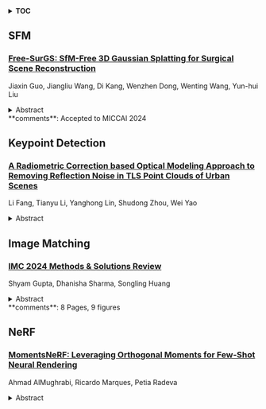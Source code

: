 <details>
  <summary><b>TOC</b></summary>
  <ol>
    <li><a href=#sfm>SFM</a></li>
      <ul>
        <li><a href=#Free-SurGS:-SfM-Free-3D-Gaussian-Splatting-for-Surgical-Scene-Reconstruction>Free-SurGS: SfM-Free 3D Gaussian Splatting for Surgical Scene Reconstruction</a></li>
      </ul>
    </li>
    <li><a href=#keypoint-detection>Keypoint Detection</a></li>
      <ul>
        <li><a href=#A-Radiometric-Correction-based-Optical-Modeling-Approach-to-Removing-Reflection-Noise-in-TLS-Point-Clouds-of-Urban-Scenes>A Radiometric Correction based Optical Modeling Approach to Removing Reflection Noise in TLS Point Clouds of Urban Scenes</a></li>
      </ul>
    </li>
    <li><a href=#image-matching>Image Matching</a></li>
      <ul>
        <li><a href=#IMC-2024-Methods-&-Solutions-Review>IMC 2024 Methods & Solutions Review</a></li>
      </ul>
    </li>
    <li><a href=#nerf>NeRF</a></li>
      <ul>
        <li><a href=#MomentsNeRF:-Leveraging-Orthogonal-Moments-for-Few-Shot-Neural-Rendering>MomentsNeRF: Leveraging Orthogonal Moments for Few-Shot Neural Rendering</a></li>
      </ul>
    </li>
  </ol>
</details>

## SFM  

### [Free-SurGS: SfM-Free 3D Gaussian Splatting for Surgical Scene Reconstruction](http://arxiv.org/abs/2407.02918)  
Jiaxin Guo, Jiangliu Wang, Di Kang, Wenzhen Dong, Wenting Wang, Yun-hui Liu  
<details>  
  <summary>Abstract</summary>  
  <ol>  
    Real-time 3D reconstruction of surgical scenes plays a vital role in computer-assisted surgery, holding a promise to enhance surgeons' visibility. Recent advancements in 3D Gaussian Splatting (3DGS) have shown great potential for real-time novel view synthesis of general scenes, which relies on accurate poses and point clouds generated by Structure-from-Motion (SfM) for initialization. However, 3DGS with SfM fails to recover accurate camera poses and geometry in surgical scenes due to the challenges of minimal textures and photometric inconsistencies. To tackle this problem, in this paper, we propose the first SfM-free 3DGS-based method for surgical scene reconstruction by jointly optimizing the camera poses and scene representation. Based on the video continuity, the key of our method is to exploit the immediate optical flow priors to guide the projection flow derived from 3D Gaussians. Unlike most previous methods relying on photometric loss only, we formulate the pose estimation problem as minimizing the flow loss between the projection flow and optical flow. A consistency check is further introduced to filter the flow outliers by detecting the rigid and reliable points that satisfy the epipolar geometry. During 3D Gaussian optimization, we randomly sample frames to optimize the scene representations to grow the 3D Gaussian progressively. Experiments on the SCARED dataset demonstrate our superior performance over existing methods in novel view synthesis and pose estimation with high efficiency. Code is available at https://github.com/wrld/Free-SurGS.  
  </ol>  
</details>  
**comments**: Accepted to MICCAI 2024  
  
  



## Keypoint Detection  

### [A Radiometric Correction based Optical Modeling Approach to Removing Reflection Noise in TLS Point Clouds of Urban Scenes](http://arxiv.org/abs/2407.02830)  
Li Fang, Tianyu Li, Yanghong Lin, Shudong Zhou, Wei Yao  
<details>  
  <summary>Abstract</summary>  
  <ol>  
    Point clouds are vital in computer vision tasks such as 3D reconstruction, autonomous driving, and robotics. However, TLS-acquired point clouds often contain virtual points from reflective surfaces, causing disruptions. This study presents a reflection noise elimination algorithm for TLS point clouds. Our innovative reflection plane detection algorithm, based on geometry-optical models and physical properties, identifies and categorizes reflection points per optical reflection theory. We've adapted the LSFH feature descriptor to retain reflection features, mitigating interference from symmetrical architectural structures. By incorporating the Hausdorff feature distance, the algorithm enhances resilience to ghosting and deformation, improving virtual point detection accuracy. Extensive experiments on the 3DRN benchmark dataset, featuring diverse urban environments with virtual TLS reflection noise, show our algorithm improves precision and recall rates for 3D points in reflective regions by 57.03\% and 31.80\%, respectively. Our method achieves a 9.17\% better outlier detection rate and 5.65\% higher accuracy than leading methods. Access the 3DRN dataset at (https://github.com/Tsuiky/3DRN).  
  </ol>  
</details>  
  
  



## Image Matching  

### [IMC 2024 Methods & Solutions Review](http://arxiv.org/abs/2407.03172)  
Shyam Gupta, Dhanisha Sharma, Songling Huang  
<details>  
  <summary>Abstract</summary>  
  <ol>  
    For the past three years, Kaggle has been hosting the Image Matching Challenge, which focuses on solving a 3D image reconstruction problem using a collection of 2D images. Each year, this competition fosters the development of innovative and effective methodologies by its participants. In this paper, we introduce an advanced ensemble technique that we developed, achieving a score of 0.153449 on the private leaderboard and securing the 160th position out of over 1,000 participants. Additionally, we conduct a comprehensive review of existing methods and techniques employed by top-performing teams in the competition. Our solution, alongside the insights gathered from other leading approaches, contributes to the ongoing advancement in the field of 3D image reconstruction. This research provides valuable knowledge for future participants and researchers aiming to excel in similar image matching and reconstruction challenges.  
  </ol>  
</details>  
**comments**: 8 Pages, 9 figures  
  
  



## NeRF  

### [MomentsNeRF: Leveraging Orthogonal Moments for Few-Shot Neural Rendering](http://arxiv.org/abs/2407.02668)  
Ahmad AlMughrabi, Ricardo Marques, Petia Radeva  
<details>  
  <summary>Abstract</summary>  
  <ol>  
    We propose MomentsNeRF, a novel framework for one- and few-shot neural rendering that predicts a neural representation of a 3D scene using Orthogonal Moments. Our architecture offers a new transfer learning method to train on multi-scenes and incorporate a per-scene optimization using one or a few images at test time. Our approach is the first to successfully harness features extracted from Gabor and Zernike moments, seamlessly integrating them into the NeRF architecture. We show that MomentsNeRF performs better in synthesizing images with complex textures and shapes, achieving a significant noise reduction, artifact elimination, and completing the missing parts compared to the recent one- and few-shot neural rendering frameworks. Extensive experiments on the DTU and Shapenet datasets show that MomentsNeRF improves the state-of-the-art by {3.39\;dB\;PSNR}, 11.1% SSIM, 17.9% LPIPS, and 8.3% DISTS metrics. Moreover, it outperforms state-of-the-art performance for both novel view synthesis and single-image 3D view reconstruction. The source code is accessible at: https://amughrabi.github.io/momentsnerf/.  
  </ol>  
</details>  
  
  



